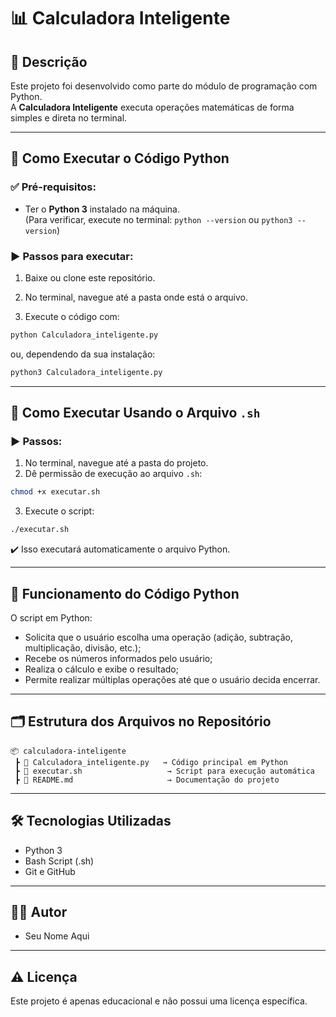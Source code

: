 # 📊 Calculadora Inteligente

## 📜 Descrição
Este projeto foi desenvolvido como parte do módulo de programação com Python.  
A **Calculadora Inteligente** executa operações matemáticas de forma simples e direta no terminal.

---

## 🚀 Como Executar o Código Python

### ✅ Pré-requisitos:
- Ter o **Python 3** instalado na máquina.  
(Para verificar, execute no terminal: `python --version` ou `python3 --version`)

### ▶️ Passos para executar:
1. Baixe ou clone este repositório.
2. No terminal, navegue até a pasta onde está o arquivo.

3. Execute o código com:

```bash
python Calculadora_inteligente.py
```

ou, dependendo da sua instalação:

```bash
python3 Calculadora_inteligente.py
```

---

## 🔧 Como Executar Usando o Arquivo `.sh`

### ▶️ Passos:
1. No terminal, navegue até a pasta do projeto.
2. Dê permissão de execução ao arquivo `.sh`:

```bash
chmod +x executar.sh
```

3. Execute o script:

```bash
./executar.sh
```

✔️ Isso executará automaticamente o arquivo Python.

---

## 🧠 Funcionamento do Código Python

O script em Python:
- Solicita que o usuário escolha uma operação (adição, subtração, multiplicação, divisão, etc.);
- Recebe os números informados pelo usuário;
- Realiza o cálculo e exibe o resultado;
- Permite realizar múltiplas operações até que o usuário decida encerrar.

---

## 🗂️ Estrutura dos Arquivos no Repositório

```
📦 calculadora-inteligente
 ┣ 📜 Calculadora_inteligente.py   → Código principal em Python
 ┣ 📜 executar.sh                   → Script para execução automática
 ┣ 📜 README.md                     → Documentação do projeto
```

---

## 🛠️ Tecnologias Utilizadas
- Python 3
- Bash Script (.sh)
- Git e GitHub

---

## 🙋‍♂️ Autor
- Seu Nome Aqui

---

## ⚠️ Licença
Este projeto é apenas educacional e não possui uma licença específica.
